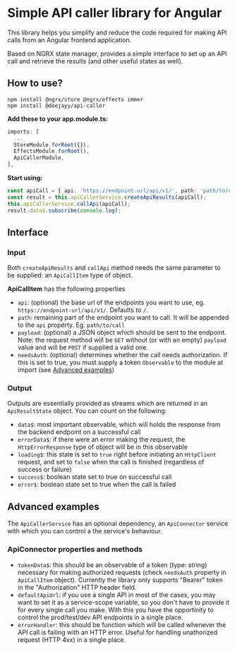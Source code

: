 # Simple API caller library for Angular

This library helps you simplify and reduce the code required for making API calls from an Angular frontend application.

Based on NGRX state manager, provides a simple interface to set up an API call and retrieve the results (and other useful states as well).

## How to use?

```
npm install @ngrx/store @ngrx/effects immer
npm install @deejayy/api-caller
```

**Add these to your app.module.ts:**

```ts
imports: [
  ...
  StoreModule.forRoot({}),
  EffectsModule.forRoot(),
  ApiCallerModule,
],
```

**Start using:**

```ts
const apiCall = { api: 'https://endpoint-url/api/v1/', path: 'path/to/call' };
const result = this.apiCallerService.createApiResults(apiCall);
this.apiCallerService.callApi(apiCall);
result.data$.subscribe(console.log);
```

## Interface

### Input

Both ```createApiResults``` and ```callApi``` method needs the same parameter to be supplied: an ```ApiCallItem``` type of object.

**ApiCallItem** has the following properties

- ```api```: (optional) the base url of the endpoints you want to use, eg. ```https://endpoint-url/api/v1/```. Defaults to ```/```.
- ```path```: remaining part of the endpoint you want to call. It will be appended to the ```api``` property. Eg. ```path/to/call```
- ```payload```: (optional) a JSON object which should be sent to the endpoint. Note: the request method will be ```GET``` without (or with an empty) ```payload``` value and will be ```POST``` if supplied a valid one.
- ```needsAuth```: (optional) determines whether the call needs authorization. If this is set to true, you must supply a token ```Observable``` to the module at import (see [Advanced examples](#advanced-examples))

### Output

Outputs are essentially provided as streams which are returned in an ```ApiResultState``` object. You can count on the following:

- ```data$```: most important observable, which will holds the response from the backend endpoint on a successful call
- ```errorData$```: if there were an error making the request, the ```HttpErrorResponse``` type of object will be in this observable
- ```loading$```: this state is set to ```true``` right before initiating an ```HttpClient``` request, and set to ```false``` when the call is finished (regardless of success or failure)
- ```success$```: boolean state set to true on successful call
- ```error$```: boolean state set to true when the call is failed

## Advanced examples

The ```ApiCallerService``` has an optional dependency, an ```ApiConnector``` service with which you can control a the service's behaviour.

### ApiConnector properties and methods

- ```tokenData$```: this should be an observable of a token (type: string) necessary for making authorized requests (check ```needsAuth``` property in ```ApiCallItem``` object). Currently the library only supports "Bearer" token in the "Authorization" HTTP header field.
- ```defaultApiUrl```: if you use a single API in most of the cases, you may want to set it as a service-scope variable, so you don't have to provide it for every single call you make. With this you have the opportinity to control the prod/test/dev API endpoints in a single place.
- ```errorHandler```: this should be function which will be called whenever the API call is failing with an HTTP error. Useful for handling unathorized request (HTTP 4xx) in a single place.
